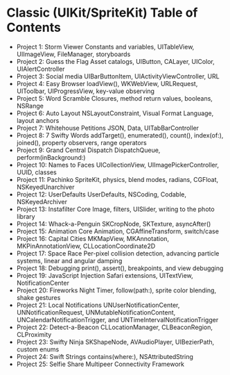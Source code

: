 # Classic (UIKit/SpriteKit) Table of Contents

- Project 1: Storm Viewer
Constants and variables, UITableView, UIImageView, FileManager, storyboards
- Project 2: Guess the Flag
Asset catalogs, UIButton, CALayer, UIColor, UIAlertController
- Project 3: Social media
UIBarButtonItem, UIActivityViewController, URL
- Project 4: Easy Browser
loadView(), WKWebView, URLRequest, UIToolbar, UIProgressView, key-value observing
- Project 5: Word Scramble
Closures, method return values, booleans, NSRange
- Project 6: Auto Layout
NSLayoutConstraint, Visual Format Language, layout anchors
- Project 7: Whitehouse Petitions
JSON, Data, UITabBarController
- Project 8: 7 Swifty Words
addTarget(), enumerated(), count(), index(of:), joined(), property observers, range operators
- Project 9: Grand Central Dispatch
DispatchQueue, perform(inBackground:)
- Project 10: Names to Faces
UICollectionView, UIImagePickerController, UUID, classes
- Project 11: Pachinko
SpriteKit, physics, blend modes, radians, CGFloat, NSKeyedUnarchiver
- Project 12: UserDefaults
UserDefaults, NSCoding, Codable, NSKeyedArchiver
- Project 13: Instafilter
Core Image, filters, UISlider, writing to the photo library
- Project 14: Whack-a-Penguin
SKCropNode, SKTexture, asyncAfter()
- Project 15: Animation
Core Animation, CGAffineTransform, switch/case
- Project 16: Capital Cities
MKMapView, MKAnnotation, MKPinAnnotationView, CLLocationCoordinate2D
- Project 17: Space Race
Per-pixel collision detection, advancing particle systems, linear and angular damping
- Project 18: Debugging
print(), assert(), breakpoints, and view debugging
- Project 19: JavaScript Injection
Safari extensions, UITextView, NotificationCenter
- Project 20: Fireworks Night
Timer, follow(path:), sprite color blending, shake gestures
- Project 21: Local Notifications
UNUserNotificationCenter, UNNotificationRequest, UNMutableNotificationContent, UNCalendarNotificationTrigger, and UNTimeIntervalNotificationTrigger
- Project 22: Detect-a-Beacon
CLLocationManager, CLBeaconRegion, CLProximity
- Project 23: Swifty Ninja
SKShapeNode, AVAudioPlayer, UIBezierPath, custom enums
- Project 24: Swift Strings
contains(where:), NSAttributedString
- Project 25: Selfie Share
Multipeer Connectivity Framework